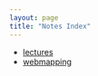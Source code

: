 ```yaml
---
layout: page
title: "Notes Index"
---
```


- [lectures](notes/lectures/index.md)
- [webmapping](notes/webmapping/index.md)

